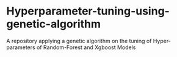 # Hyperparameter-tuning-using-genetic-algorithm
A repository applying a genetic algorithm on the tuning of Hyper-parameters of Random-Forest and Xgboost Models
